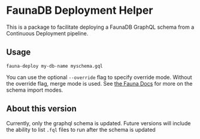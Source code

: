 # FaunaDB Deployment Helper

This is a package to facilitate deploying a FaunaDB GraphQL schema from a Continuous Deployment pipeline.

## Usage
```
fauna-deploy my-db-name myschema.gql
```

You can use the optional `--override` flag to specify override mode. Without the override flag, merge mode is used. See [the Fauna Docs](https://docs.fauna.com/fauna/current/api/graphql/endpoints#modes) for more on the schema import modes.

## About this version

Currently, only the graphql schema is updated. Future versions will include the ability to list `.fql` files to run after the schema is updated

